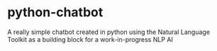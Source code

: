 # python-chatbot
A really simple chatbot created in python using the Natural Language Toolkit as a building block for a work-in-progress NLP AI
